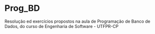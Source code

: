 # Prog_BD
Resolução ed exercícios propostos na aula de Programação de Banco de Dados, do curso de Engenharia de Software - UTFPR-CP

